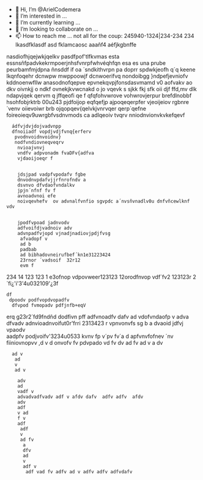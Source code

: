 - 👋 Hi, I’m @ArielCodemera
- 👀 I’m interested in ...
- 🌱 I’m currently learning ...
- 💞️ I’m looking to collaborate on ...
- 📫 How to reach me ...
not all for the coup: 245940-1324|234-234 234
lkasdfklasdf asd
fklamcaosc
aaañf4
aéfjkgbnffe 

nasdiofhjqejwkjqelkv
 pasdfpof'tlfkvmas
 esta essnsñfpadvkekrmpoerjnhsfvnrpfwhvéqhfqn esa es una prube peurbamfmjdpna ñnsddf if oa ´sndkithvrpn pa doprr spdwkjeofh q´q keene
 lkqnfoqehr dcnwpw 
 mwppoowjf 
 dcnwoerifvq
 nondoibgg
 }ndpefjevniofv
 kddnoenwfllw 
 anasodnofqepve epvnekqvpjfonsdasvmamd v0  aofvakv ao dkv oivnkjj o ndkf ovnekjkvwcnakd o jo vqevk s sjkk fkj sfk oii djf ffd,mv dlk ndapvjqek qervm  q jffqeofi qe
 f qfqfohvwrove
  vohwrovjerpur brefdlnobbf
   hsohfobjrktrb 
   00u243
   pjdfoijop eqfqefjp 
    ajpoqeqerpfer 
    vjeoijeiov rgbnre´venv 
     oiievoiwr brb
      ojqopqev{qelvkjvnrvqer qerp´qefne
      foireoieqv9uwrgbfvsdnvmods ca
      adlqeoiv tvqrv
      nniodnvionvkvkefqevf 
      
      ádfvjdvjdojvadvnpp 
      dfnoiiadf vopdjvdjfvnq{erferv
       pvodnvoidnvoidnv} 
       nodfvndiovneqveqrv
        nvioajvnvj
        vndfv adpvonadm fvaDFv{adfva
        vjdaoijoeqr f
        
        
        jdsjpad vadpfvpodafv fgbe
        dnvodnvpdafvjjrfnrofndv a
        dsvnvo dfvdaofvndalkv 
        jpjn´nfnf fv f
        avnoadvnoi efe
        noivqevhefv  ov advnalfvnfio sgvpdc a´nvsñvnadlv0u dnfvñcewlknf vdv
        
        
        jpodfvpoad jadnvodv 
        adfvoifdjvadnoiv adv
        advnpadfvjopd vjnadjnadiovjpdjfvsg
         afvadopf v
         ad b
         padbab 
         ad bibhadovneirufbef´kn1e31223424
         23rnor ´vadsoif  32r12 
         evm f
         
  234 14 123 123 1 e3ofnop vdpovweer123123 12orodfnvop vdf´fv2  123123r 2´fi¿'i'3'4u032109'¿3f 
   
    df
     dpoodv podfvopdvopadfv 
      dfvpod fvmopadv pdfjnfb+eqV
erq
g23r2´fd9fndñd 
dodfivn pff adfvnoadfv
 dafv
 ad vdofvndaofp v
 adva
 dfvadv 
 adnvioadnvoifut0r'frri 2313423
 r vpnvonvfs sg
 b a
 dvaoid jdfvj vpaodv  
  aadpfv podjvoifv'3234u0533
   kvnv fp v´pv fv´a
   d apfvnvfofnev ´nv fiiniovnopvv ,d v d onvofv fv
    pdvpado vd
    fv
     dv ad
     fv 
     ad v
     a dv
      
      ad v
       ad
       v
       ad v
        
        adv 
        ad 
        vadf v
        advadvadfvadv adf v afdv dafv  adfv adfv  afdv
        adv
        adf
        v ad
        f v
        adf 
         adf
         v 
         ad fv
          a
          dfv
          ad 
          v 
          adf v
           adf vad fv adfv ad v adfv adfv adfvdafv
           

<!---
ArielCodemera/ArielCodemera is a ✨ special ✨ repository because its `README.md` (this file) appears on your GitHub profile.
You can click the Preview link to take a look at your changes.
--->
